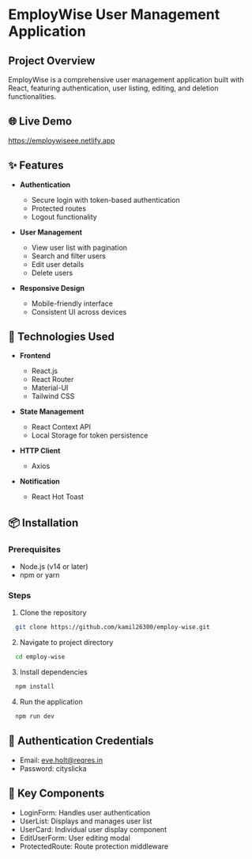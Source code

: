 # EmployWise User Management Application

## Project Overview

EmployWise is a comprehensive user management application built with React, featuring authentication, user listing, editing, and deletion functionalities.

## 🌐 Live Demo
https://employwiseee.netlify.app

## ✨ Features

- **Authentication**

  - Secure login with token-based authentication
  - Protected routes
  - Logout functionality

- **User Management**

  - View user list with pagination
  - Search and filter users
  - Edit user details
  - Delete users

- **Responsive Design**
  - Mobile-friendly interface
  - Consistent UI across devices

## 🚀 Technologies Used

- **Frontend**

  - React.js
  - React Router
  - Material-UI
  - Tailwind CSS

- **State Management**

  - React Context API
  - Local Storage for token persistence

- **HTTP Client**

  - Axios

- **Notification**
  - React Hot Toast

## 📦 Installation

### Prerequisites

- Node.js (v14 or later)
- npm or yarn

### Steps

1. Clone the repository

```bash
  git clone https://github.com/kamil26300/employ-wise.git
```

2. Navigate to project directory

```bash
  cd employ-wise
```

3. Install dependencies
```bash
  npm install
```

4. Run the application
```bash
  npm run dev
```

## 🔐 Authentication Credentials
- Email: eve.holt@reqres.in
- Password: cityslicka

## 🌟 Key Components
- LoginForm: Handles user authentication
- UserList: Displays and manages user list
- UserCard: Individual user display component
- EditUserForm: User editing modal
- ProtectedRoute: Route protection middleware